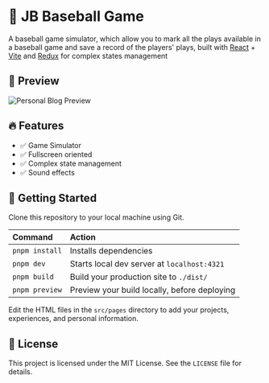 
# 🚀 JB Baseball Game

A baseball game simulator, which allow you to mark all the plays available in a baseball game and save a record of the players' plays, built with [React](https://react.dev/) + [Vite](https://vitejs.dev/) and [Redux](https://react-redux.js.org/) for complex states management

## 🥃 Preview

![Personal Blog Preview](https://github.com/INGCapaDev/my-blog/assets/114124075/8599c05e-83eb-43ed-8196-2ea7736132ae)


## 🔥 Features

- ✅ Game Simulator
- ✅ Fullscreen oriented
- ✅ Complex state management
- ✅ Sound effects

## 🚀 Getting Started

Clone this repository to your local machine using Git.

| Command        | Action                                       |
| :------------- | :------------------------------------------- |
| `pnpm install` | Installs dependencies                        |
| `pnpm dev`     | Starts local dev server at `localhost:4321`  |
| `pnpm build`   | Build your production site to `./dist/`      |
| `pnpm preview` | Preview your build locally, before deploying |

Edit the HTML files in the `src/pages` directory to add your projects, experiences, and personal information.

## 📃 License

This project is licensed under the MIT License. See the `LICENSE` file for details.
